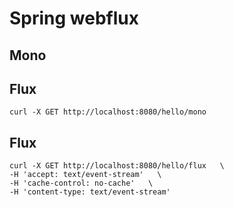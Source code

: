 # Spring webflux

## Mono
## Flux
```
curl -X GET http://localhost:8080/hello/mono
```

## Flux
```
curl -X GET http://localhost:8080/hello/flux   \
-H 'accept: text/event-stream'   \
-H 'cache-control: no-cache'   \
-H 'content-type: text/event-stream'
```